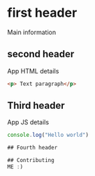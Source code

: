 # first header
Main information

## second header
App HTML details

```html
<p> Text paragraph</p>
```

## Third header
App JS details

```javascript
console.log("Hello world")

## Fourth header

## Contributing
ME :)